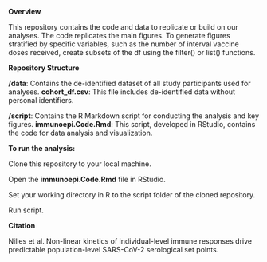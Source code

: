 
**Overview**

This repository contains the code and data to replicate or build on our analyses. The code replicates the main figures. To generate figures stratified by specific variables, such as the number of interval vaccine doses received, create subsets of the df using the filter() or list() functions.

**Repository Structure**

**/data**: Contains the de-identified dataset of all study participants used for analyses.
        **cohort_df.csv**: This file includes de-identified data without personal identifiers.

**/script**: Contains the R Markdown script for conducting the analysis and key figures.
        **immunoepi.Code.Rmd**: This script, developed in RStudio, contains the code for data analysis and visualization.

**To run the analysis:**

Clone this repository to your local machine.

Open the **immunoepi.Code.Rmd** file in RStudio.

Set your working directory in R to the script folder of the cloned repository.

Run script.

**Citation**

Nilles et al. Non-linear kinetics of individual-level immune responses drive predictable population-level SARS-CoV-2 serological set points.
